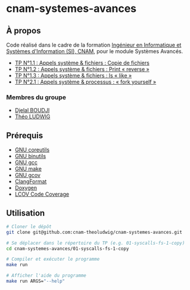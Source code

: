 # cnam-systemes-avances

## À propos

Code réalisé dans le cadre de la formation [Ingénieur en Informatique et Systèmes d'Information (SI), CNAM](https://www.itii-alsace.fr/formations/informatique-et-systemes-dinformation-le-cnam/), pour le module Systèmes Avancés.

- [TP N°1.1 : Appels système & fichiers : Copie de fichiers](./01-syscalls-fs-1-copy)
- [TP N°1.2 : Appels système & fichiers : Print « reverse »](./01-syscalls-fs-2-reverse)
- [TP N°1.3 : Appels système & fichiers : ls « like »](./01-syscalls-fs-3-ls)
- [TP N°2.1 : Appels système & processus : « fork yourself »](./02-syscalls-fs-1-fork)

### Membres du groupe

- [Djelal BOUDJI](https://github.com/djelalb)
- [Théo LUDWIG](https://gitlab.com/theoludwig)

## Prérequis

- [GNU coreutils](https://www.gnu.org/software/coreutils/)
- [GNU binutils](https://www.gnu.org/software/binutils/)
- [GNU gcc](https://gcc.gnu.org/)
- [GNU make](https://www.gnu.org/software/make/)
- [GNU gcov](https://gcc.gnu.org/onlinedocs/gcc/Gcov.html)
- [ClangFormat](https://clang.llvm.org/docs/ClangFormat.html)
- [Doxygen](https://www.doxygen.nl/)
- [LCOV Code Coverage](https://github.com/linux-test-project/lcov)

## Utilisation

```sh
# Cloner le dépôt
git clone git@github.com:cnam-theoludwig/cnam-systemes-avances.git

# Se déplacer dans le répertoire du TP (e.g. 01-syscalls-fs-1-copy)
cd cnam-systemes-avances/01-syscalls-fs-1-copy

# Compiler et exécuter le programme
make run

# Afficher l'aide du programme
make run ARGS="--help"
```
